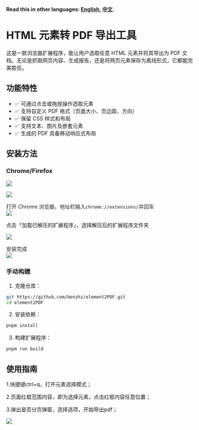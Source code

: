 **Read this in other languages: [English](README.md), [中文](README_zh.md).**
# HTML 元素转 PDF 导出工具
这是一款浏览器扩展程序，能让用户选取任意 HTML 元素并将其导出为 PDF 文档。无论是抓取网页内容、生成报告，还是将网页元素保存为离线形式，它都能完美胜任。

## 功能特性
+ ✅ 可通过点击或拖放操作选取元素
+ ✅ 支持自定义 PDF 格式（页面大小、页边距、方向）
+ ✅ 保留 CSS 样式和布局
+ ✅ 支持文本、图片及嵌套元素
+ ✅ 生成的 PDF 具备移动响应式布局

## 安装方法
### Chrome/Firefox
![](https://cdn.nlark.com/yuque/0/2025/png/38711469/1743580752674-36aa63dd-defc-45fe-8c53-4ec7629caf7d.png)

![](https://cdn.nlark.com/yuque/0/2025/png/38711469/1743580769702-da90708f-e7df-4a7d-a1db-8ed1e342d69e.png)

<font style="color:rgba(0, 0, 0, 0.85);">打开 Chrome 浏览器，地址栏输入</font>`chrome://extensions/`<font style="color:rgba(0, 0, 0, 0.85);">并回车</font>  
![](https://camo.githubusercontent.com/edef64b46b190f6deb17bad0802bffe29e6c6c745460b8015aea2833015e87e4/68747470733a2f2f63646e2e6e6c61726b2e636f6d2f79757175652f302f323032352f706e672f33383731313436392f313734313630343533373238302d64643635663937332d376532642d343136302d613133612d3766656437643732386539622e706e67)

点击「加载已解压的扩展程序」，选择解压后的扩展程序文件夹

![](https://cdn.nlark.com/yuque/0/2025/png/38711469/1743580999568-248ef78f-153e-402e-84d9-1660330c6cfe.png)

<font style="color:rgba(0, 0, 0, 0.85);">安装完成</font><font style="color:rgb(31, 35, 40);"></font>  
 ![](https://cdn.nlark.com/yuque/0/2025/png/38711469/1743580875671-f8cd9ca1-55ef-42cf-b3bf-92e6e4a78f78.png)

### 手动构建
1. 克隆仓库：

```bash
git https://github.com/benzhz/element2PDF.git
cd element2PDF
```

2. 安装依赖：

```bash
pnpm install
```

3. 构建扩展程序：

```bash
pnpm run build
```

## 使用指南
1.快捷键ctrl+q，打开元素选择模式；

2.页面红框范围内容，即为选择元素，点击红框内容任意位置；

3.弹出是否分页弹窗，选择选项，开始导出pdf；



![](https://github.com/benzhz/element2PDF/blob/main/public/images/use.gif)  






